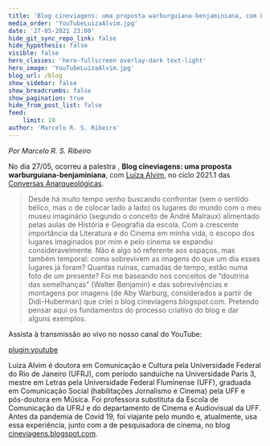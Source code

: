 ```yaml
---
title: 'Blog cineviagens: uma proposta warburguiana-benjaminiana, com Luíza Alvim'
media_order: 'YouTubeLuizaAlvim.jpg'
date: '27-05-2021 23:00'
hide_git_sync_repo_link: false
hide_hypothesis: false
visible: false
hero_classes: 'hero-fullscreen overlay-dark text-light'
hero_image: 'YouTubeLuizaAlvim.jpg'
blog_url: /blog
show_sidebar: false
show_breadcrumbs: false
show_pagination: true
hide_from_post_list: false
feed:
    limit: 10
author: 'Marcelo R. S. Ribeiro'
---
```


*Por Marcelo R. S. Ribeiro*

No dia 27/05, ocorreu a palestra , **Blog cineviagens: uma proposta warburguiana-benjaminiana**, com [Luíza Alvim](https://cineviagens.blogspot.com/), no ciclo 2021.1 das [Conversas Anarqueológicas](http://arqueologiadosensivel.ufba.br/projetos/extensao/anarqueologicas).

> Desde há muito tempo venho buscando confrontar (sem o sentido bélico, mas o de colocar lado a lado) os lugares do mundo com o meu museu imaginário (segundo o conceito de André Malraux) alimentado pelas aulas de História e Geografia da escola. Com a crescente importância da Literatura e do Cinema em minha vida, o escopo dos lugares imaginados por mim e pelo cinema se expandiu consideravelmente. Não é algo só referente aos espaços, mas também temporal: como sobrevivem as imagens do que um dia esses lugares já foram? Quantas ruínas, camadas de tempo, estão numa foto de um presente? Foi me baseando nos conceitos de “doutrina das semelhanças” (Walter Benjamin) e das sobrevivências e montagens por imagens (de Aby Warburg, considerados a partir de Didi-Huberman) que criei o blog cineviagens.blogspot.com. Pretendo pensar aqui os fundamentos do processo criativo do blog e dar alguns exemplos.

Assista à transmissão ao vivo no nosso canal do YouTube:

[plugin:youtube](https://www.youtube.com/watch?v=yfgJN2g45QM)

Luíza Alvim é doutora em Comunicação e Cultura pela Universidade Federal do Rio de Janeiro (UFRJ), com período sanduíche na Universidade Paris 3, mestre em Letras pela Universidade Federal Fluminense (UFF), graduada em Comunicação Social (habilitações Jornalismo e Cinema) pela UFF e pós-doutora em Música. Foi professora substituta da Escola de Comunicação da UFRJ e do departamento de Cinema e Audiovisual da UFF. Antes da pandemia de Covid 19, foi viajante pelo mundo e, atualmente, usa essa experiência, junto com a de pesquisadora de cinema, no blog [cineviagens.blogspot.com](https://cineviagens.blogspot.com/).
